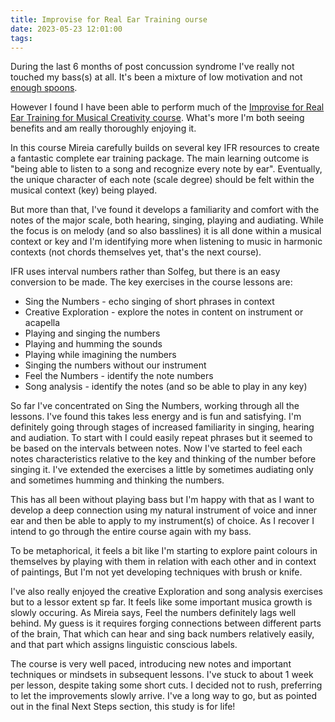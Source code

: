 ```yaml
---
title: Improvise for Real Ear Training ourse
date: 2023-05-23 12:01:00
tags:
---
```


During the last 6 months of post concussion syndrome I've really not touched my bass(s) at all. It's been a mixture of low motivation and not [enough spoons](https://neurodiverging.medium.com/neurodivergent-spoons-forks-how-to-explain-autism-and-fatigue-460efbb6bfa4).

However I found I have been able to perform much of the [Improvise for Real Ear Training for Musical Creativity course](https://improviseforreal.com/products/ear-training-musical-creativity). What's more I'm both seeing benefits and am really thoroughly enjoying it.

In this course Mireia carefully builds on several key IFR resources to create a fantastic complete ear training package. The main learning outcome is "being able to listen to a song and recognize every note by ear". Eventually, the unique character of each note (scale degree) should be felt within the musical context (key) being played. 

But more than that, I've found it develops a familiarity and comfort with the notes of the major scale, both hearing, singing, playing and audiating. While the focus is on melody (and so also basslines) it is all done within a musical context or key and I'm identifying more when listening to music in harmonic contexts (not chords themselves yet, that's the next course). 

IFR uses interval numbers rather than Solfeg, but there is an easy conversion to be made. The key exercises in the course lessons are:

- Sing the Numbers - echo singing of short phrases in context
- Creative Exploration - explore the notes in content on instrument or acapella
 - Playing and singing the numbers
 - Playing and humming the sounds
 - Playing while imagining the numbers
 - Singing the numbers without our instrument
- Feel the Numbers - identify the note numbers
- Song analysis - identify the notes (and so be able to play in any key)

 So far I've concentrated on Sing the Numbers, working through all the lessons. I've found this takes less energy and is fun and satisfying. I'm definitely going through stages of increased familiarity in singing, hearing and audiation. To start with I could easily repeat phrases but it seemed to be based on the intervals between notes. Now I've started to feel each notes characteristics relative to the key and thinking of the number before singing it. I've extended the exercises a little by sometimes audiating only and sometimes humming and thinking the numbers.
 
 This has all been without playing bass but I'm happy with that as I want to develop a deep connection using my natural instrument of voice and inner ear and then be able to apply to my instrument(s) of choice. As I recover I intend to go through the entire course again with my bass. 
 
 To be metaphorical, it feels a bit like I'm starting to explore paint colours in themselves by playing with them in relation with each other and in context of paintings, But I'm not yet developing techniques with brush or knife. 
 
 I've also really enjoyed the creative Exploration and song analysis exercises but to a lessor extent sp far. It feels like some important musica growth is slowly occuring. As Mireia says, Feel the numbers definitely lags well behind. My guess is it requires forging connections between different parts of the brain, That which can hear and sing back numbers relatively easily, and that part which assigns linguistic conscious labels.

 The course is very well paced, introducing new notes and important techniques or mindsets in subsequent lessons. I've stuck to about 1 week per lesson, despite taking some short cuts. I decided not to rush, preferring to let the improvements slowly arrive. I've a long way to go, but as pointed out in the final Next Steps section, this study is for life!